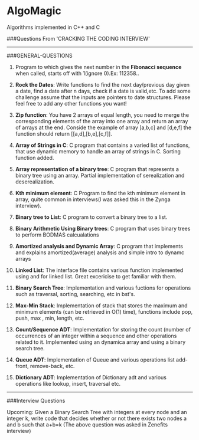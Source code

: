 # AlgoMagic 
Algorithms implemented in C++ and C

###Questions From 'CRACKING THE CODING INTERVIEW' 

---------------------------------------------------------------------------------------------------------------------

###GENERAL-QUESTIONS

1. Program to which gives the next number in the **Fibonacci sequence** when called, starts off with 1(ignore 0).Ex: 112358..

2. **Rock the Dates**: Write functions to find the next day/previous day given a date, find a date after n days, check if a date is valid,etc. To add some challenge assume that the inputs are pointers to date structures. Please feel free to add any other functions you want!

3. **Zip function**: You have 2 arrays of equal length, you need to merge the corresponding elements of the array into one array and return an array of arrays at the end. Conside the example
of array [a,b,c] and [d,e,f] the function should return [[a,d],[b,e],[c,f]].

4. **Array of Strings in C**: C program that contains a varied list of functions, that use dynamic memory to handle an array of strings in C. Sorting function added.

5. **Array representation of a binary tree**: C program that represents a binary tree using an array. Partial implementation of serealization and deserealization.

6. **Kth minimum element**: C Program to find the kth minimum element in array, quite common in interviews(I was asked this in the Zynga interview).

7. **Binary tree to List**: C program to convert a binary tree to a list. 

8. **Binary Arithmetic Using Binary trees**: C program that uses binary trees to perform BODMAS calcualations 

9. **Amortized analysis and Dynamic Array**: C program that implements and explains amortized(average) analysis and simple intro to dynamc arrays

10. **Linked List**: The interface file contains various function implemented using and for linked list. Great excericise to get familiar with them. 

11. **Binary Search Tree**: Implementation and various fuctions for operations such as traversal, sorting, searching, etc in bst's.

12. **Max-Min Stack**: Implementation of stack that stores the maximum and minimum elements (can be retrieved in O(1) time), functions include pop, push, max , min, length, etc.

13. **Count/Sequence ADT**: Implementation for storing the count (number of occurrences of an integer within a sequence and other operations related to it. Implemented using an dynamica array and using a binary search tree.

14. **Queue ADT**: Implementation of Queue and various operations list add-front, remove-back, etc. 

15. **Dictionary ADT**: Implementation of Dictionary adt and various operations like lookup, insert, traversal etc.

---------------------------------------------------------------------------------------------------------------------

###Interview Questions

Upcoming: Given a Binary Search Tree with integers at every node and   an integer k, write code that decides whether or not there exists two nodes a and b such that a+b=k
(The above question was asked in Zenefits interview)

